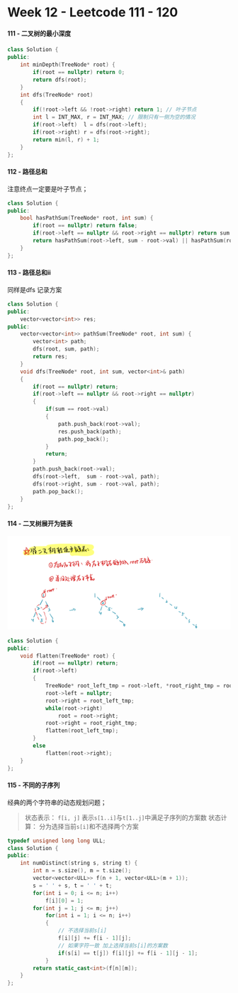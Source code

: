 <!--
 * @Description: 
 * @Versions: 
 * @Author: Vernon Cui
 * @Github: https://github.com/vernon97
 * @Date: 2020-12-15 15:13:22
 * @LastEditors: Vernon Cui
 * @LastEditTime: 2020-12-15 20:18:51
 * @FilePath: /.leetcode/Users/vernon/Leetcode-notes/week12.md
-->
# Week 12 - Leetcode 111 - 120 

#### 111 - 二叉树的最小深度

```cpp
class Solution {
public:
    int minDepth(TreeNode* root) {
        if(root == nullptr) return 0;
        return dfs(root);
    }
    int dfs(TreeNode* root)
    {
        if(!root->left && !root->right) return 1; // 叶子节点
        int l = INT_MAX, r = INT_MAX; // 限制只有一侧为空的情况
        if(root->left)  l = dfs(root->left);
        if(root->right) r = dfs(root->right);
        return min(l, r) + 1; 
    }
};
```

#### 112 - 路径总和

注意终点一定要是叶子节点；

```cpp
class Solution {
public:
    bool hasPathSum(TreeNode* root, int sum) {
        if(root == nullptr) return false;
        if(root->left == nullptr && root->right == nullptr) return sum == root->val;
        return hasPathSum(root->left, sum - root->val) || hasPathSum(root->right, sum - root->val);
    }
};
```

#### 113 - 路径总和ii

同样是dfs 记录方案 

```cpp
class Solution {
public:
    vector<vector<int>> res;
public:
    vector<vector<int>> pathSum(TreeNode* root, int sum) {
        vector<int> path;
        dfs(root, sum, path);
        return res;
    }
    void dfs(TreeNode* root, int sum, vector<int>& path)
    {
        if(root == nullptr) return;
        if(root->left == nullptr && root->right == nullptr)
        {
            if(sum == root->val)
            {
                path.push_back(root->val);
                res.push_back(path);
                path.pop_back();
            }
            return;
        }
        path.push_back(root->val);
        dfs(root->left,  sum - root->val, path);
        dfs(root->right, sum - root->val, path);
        path.pop_back();
    }
};
```

#### 114 - 二叉树展开为链表

![avatar](figs/23.jpeg)

```cpp
class Solution {
public:
    void flatten(TreeNode* root) {
        if(root == nullptr) return;
        if(root->left)
        {
            TreeNode* root_left_tmp = root->left, *root_right_tmp = root->right;
            root->left = nullptr;
            root->right = root_left_tmp;
            while(root->right)
                root = root->right;
            root->right = root_right_tmp;
            flatten(root_left_tmp);
        }
        else
            flatten(root->right);
    }
};
```

#### 115 - 不同的子序列

经典的两个字符串的动态规划问题；

> 状态表示： `f[i, j]` 表示`s[1..i]`与`t[1..j]`中满足子序列的方案数
> 状态计算： 分为选择当前`s[i]`和不选择两个方案

```cpp
typedef unsigned long long ULL;
class Solution {
public:
    int numDistinct(string s, string t) {
        int n = s.size(), m = t.size();
        vector<vector<ULL>> f(n + 1, vector<ULL>(m + 1));
        s = ' ' + s, t = ' ' + t;
        for(int i = 0; i <= n; i++)
            f[i][0] = 1;
        for(int j = 1; j <= m; j++)
            for(int i = 1; i <= n; i++)
            {
                // 不选择当前s[i]
                f[i][j] += f[i - 1][j];
                // 如果字符一致 加上选择当前s[i]的方案数
                if(s[i] == t[j]) f[i][j] += f[i - 1][j - 1];
            }
        return static_cast<int>(f[n][m]);
    }
};
```